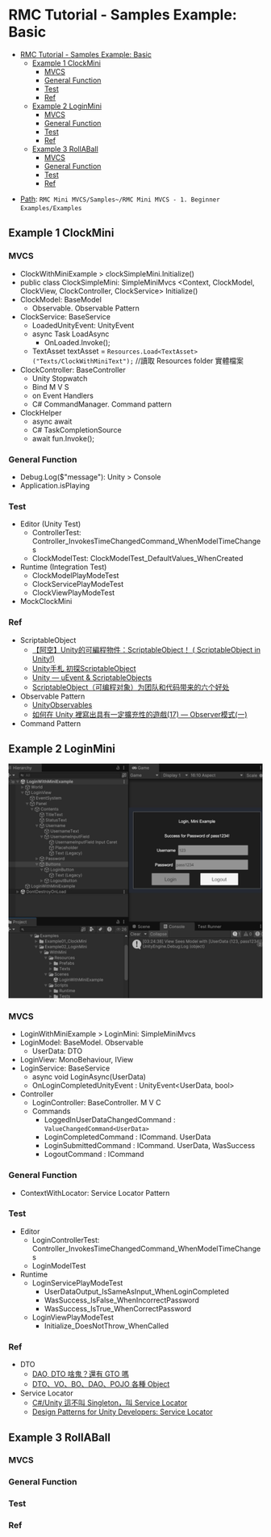 # RMC Tutorial - Samples Example: Basic

<!-- TOC -->
* [RMC Tutorial - Samples Example: Basic](#rmc-tutorial---samples-example-basic)
  * [Example 1 ClockMini](#example-1-clockmini)
    * [MVCS](#mvcs)
    * [General Function](#general-function)
    * [Test](#test)
    * [Ref](#ref)
  * [Example 2 LoginMini](#example-2-loginmini)
    * [MVCS](#mvcs-1)
    * [General Function](#general-function-1)
    * [Test](#test-1)
    * [Ref](#ref-1)
  * [Example 3 RollABall](#example-3-rollaball)
    * [MVCS](#mvcs-2)
    * [General Function](#general-function-2)
    * [Test](#test-2)
    * [Ref](#ref-2)
<!-- TOC -->

- [Path](https://github.com/androchentw/rmc-mini-mvcs/tree/andro): `RMC Mini MVCS/Samples~/RMC Mini MVCS - 1. Beginner Examples/Examples`

## Example 1 ClockMini

### MVCS

* ClockWithMiniExample > clockSimpleMini.Initialize()
* public class ClockSimpleMini: SimpleMiniMvcs
  <Context,
  ClockModel,
  ClockView,
  ClockController,
  ClockService>
  Initialize()
* ClockModel: BaseModel
  * Observable. Observable Pattern
* ClockService: BaseService
  * LoadedUnityEvent: UnityEvent
  * async Task LoadAsync
    * OnLoaded.Invoke();
  * TextAsset textAsset = `Resources.Load<TextAsset>("Texts/ClockWithMiniText");` //讀取 Resources folder 實體檔案
* ClockController: BaseController
  * Unity Stopwatch
  * Bind M V S
  * on Event Handlers
  * C# CommandManager. Command pattern
* ClockHelper
  * async await
  * C# TaskCompletionSource
  * await fun.Invoke();

### General Function

* Debug.Log($"message"): Unity > Console
* Application.isPlaying

### Test

* Editor (Unity Test)
  * ControllerTest: Controller_InvokesTimeChangedCommand_WhenModelTimeChanges
  * ClockModelTest: ClockModelTest_DefaultValues_WhenCreated
* Runtime (Integration Test)
  * ClockModelPlayModeTest
  * ClockServicePlayModeTest
  * ClockViewPlayModeTest
* MockClockMini

### Ref

* ScriptableObject
  * [【阿空】Unity的可編程物件：ScriptableObject！ ( ScriptableObject in Unity!)](https://www.youtube.com/watch?v=0nW5PhQTWbQ)
  * [Unity手札 初探ScriptableObject](https://chrislin1015.medium.com/unity%E6%89%8B%E6%9C%AD-%E5%88%9D%E6%8E%A2scriptableobject-3827b6f30740)
  * [Unity — uEvent & ScriptableObjects](https://samuel-asher-rivello.medium.com/unity-ueventdispatcher-scriptableobjects-d1e6038b8345)
  * [ScriptableObject（可编程对象）为团队和代码带来的六个好处](https://unity.com/cn/blog/engine-platform/6-ways-scriptableobjects-can-benefit-your-team-and-your-code)
* Observable Pattern
  * [UnityObservables](https://github.com/Adam4lexander/UnityObservables)
  * [如何在 Unity 裡寫出具有一定擴充性的遊戲(17) — Observer模式(一)](https://medium.com/@ShailaRuza70245/%E5%A6%82%E4%BD%95%E5%9C%A8-unity-%E8%A3%A1%E5%AF%AB%E5%87%BA%E5%85%B7%E6%9C%89%E4%B8%80%E5%AE%9A%E6%93%B4%E5%85%85%E6%80%A7%E7%9A%84%E9%81%8A%E6%88%B2-17-observer%E6%A8%A1%E5%BC%8F-%E4%B8%80-9c5077f298e5)
* Command Pattern

## Example 2 LoginMini

<img src="img/2_LoginMini.jpg" width="600" alt="">

### MVCS

* LoginWithMiniExample > LoginMini: SimpleMiniMvcs
* LoginModel: BaseModel. Observable
  * UserData: DTO
* LoginView: MonoBehaviour, IView
* LoginService: BaseService
  * async void LoginAsync(UserData)
  * OnLoginCompletedUnityEvent : UnityEvent<UserData, bool>
* Controller
  * LoginController: BaseController. M V C
  * Commands
    * LoggedInUserDataChangedCommand : `ValueChangedCommand<UserData>`
    * LoginCompletedCommand : ICommand. UserData
    * LoginSubmittedCommand : ICommand. UserData, WasSuccess
    * LogoutCommand : ICommand

### General Function

* ContextWithLocator: Service Locator Pattern

### Test

* Editor
  * LoginControllerTest: Controller_InvokesTimeChangedCommand_WhenModelTimeChanges
  * LoginModelTest
* Runtime
  * LoginServicePlayModeTest
    * UserDataOutput_IsSameAsInput_WhenLoginCompleted
    * WasSuccess_IsFalse_WhenIncorrectPassword
    * WasSuccess_IsTrue_WhenCorrectPassword
  * LoginViewPlayModeTest
    * Initialize_DoesNotThrow_WhenCalled

### Ref

* DTO
  * [DAO, DTO 啥鬼？還有 GTO 嗎](https://justinhollly.medium.com/dao-dto-%E5%95%A5%E9%AC%BC-%E9%82%84%E6%9C%89-gto-%E5%97%8E-39a42f13768b)
  * [DTO、VO、BO、DAO、POJO 各種 Object](https://hackmd.io/@OceanChiu/HJBvCZcQ8)
* Service Locator
  * [C#/Unity 這不叫 Singleton，叫 Service Locator](https://www.douduck08.com/zh-tw/practicing-of-service-locator/)
  * [Design Patterns for Unity Developers: Service Locator](https://medium.com/@taha.m.gokdemir/design-patterns-for-unity-developers-service-locator-124cd4628c43)

## Example 3 RollABall

### MVCS

### General Function

### Test

### Ref
